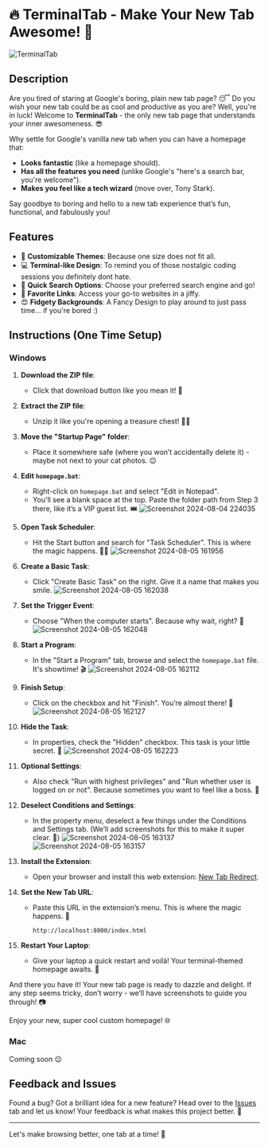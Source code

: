 # 🔥 TerminalTab - Make Your New Tab Awesome! 🚀

![TerminalTab](https://github.com/user-attachments/assets/5d5ffed3-47d4-4f4f-84d4-8c049a5d52b6)

## Description

Are you tired of staring at Google's boring, plain new tab page? 😴 Do you wish your new tab could be as cool and productive as you are? Well, you're in luck! Welcome to **TerminalTab** - the only new tab page that understands your inner awesomeness. 😎

Why settle for Google's vanilla new tab when you can have a homepage that:
- **Looks fantastic** (like a homepage should).
- **Has all the features you need** (unlike Google's "here's a search bar, you're welcome").
- **Makes you feel like a tech wizard** (move over, Tony Stark).

Say goodbye to boring and hello to a new tab experience that’s fun, functional, and fabulously you!

## Features

- 🎨 **Customizable Themes**: Because one size does not fit all.
- 💻 **Terminal-like Design**: To remind you of those nostalgic coding sessions you definitely dont hate.
- 🔎 **Quick Search Options**: Choose your preferred search engine and go!
- 🌟 **Favorite Links**: Access your go-to websites in a jiffy.
- 😍 **Fidgety Backgrounds**: A Fancy Design to play around to just pass time... if you're bored :)

## Instructions (One Time Setup)

### Windows

1. **Download the ZIP file**:
   - Click that download button like you mean it! 💪

2. **Extract the ZIP file**:
   - Unzip it like you're opening a treasure chest! 🏴‍☠️

3. **Move the "Startup Page" folder**:
   - Place it somewhere safe (where you won’t accidentally delete it) - maybe not next to your cat photos. 😉

4. **Edit `homepage.bat`**:
   - Right-click on `homepage.bat` and select "Edit in Notepad".
   - You'll see a blank space at the top. Paste the folder path from Step 3 there, like it’s a VIP guest list. 🎟️
   ![Screenshot 2024-08-04 224035](https://github.com/user-attachments/assets/b9cd1c5e-36bf-42c5-8d97-4cd24628b659)

5. **Open Task Scheduler**:
   - Hit the Start button and search for "Task Scheduler". This is where the magic happens. 🧙‍♂️
   ![Screenshot 2024-08-05 161956](https://github.com/user-attachments/assets/2f8fb824-762d-4bde-8eaa-f0875b17dec7)

6. **Create a Basic Task**:
   - Click "Create Basic Task" on the right. Give it a name that makes you smile.
   ![Screenshot 2024-08-05 162038](https://github.com/user-attachments/assets/13307e05-dadd-4c56-8811-214744347bc4)

7. **Set the Trigger Event**:
   - Choose "When the computer starts". Because why wait, right? 🌅
   ![Screenshot 2024-08-05 162048](https://github.com/user-attachments/assets/f3aad8f5-332b-4fec-b2e8-605c1c182aab)

8. **Start a Program**:
   - In the "Start a Program" tab, browse and select the `homepage.bat` file. It's showtime! 🎬
   ![Screenshot 2024-08-05 162112](https://github.com/user-attachments/assets/3f649b60-b9da-449e-bcb4-86e810c00d6f)

9. **Finish Setup**:
   - Click on the checkbox and hit "Finish". You’re almost there! 🏁
   ![Screenshot 2024-08-05 162127](https://github.com/user-attachments/assets/cf8dbd9f-61a5-46e5-9099-3c98652bdfe8)

10. **Hide the Task**:
    - In properties, check the "Hidden" checkbox. This task is your little secret. 🤫
    ![Screenshot 2024-08-05 162223](https://github.com/user-attachments/assets/59d15d51-a2a7-405d-82dc-5c2dc1b91e65)

11. **Optional Settings**:
    - Also check "Run with highest privileges" and "Run whether user is logged on or not". Because sometimes you want to feel like a boss. 👑

12. **Deselect Conditions and Settings**:
    - In the property menu, deselect a few things under the Conditions and Settings tab. (We’ll add screenshots for this to make it super clear. 📸)
    ![Screenshot 2024-08-05 163137](https://github.com/user-attachments/assets/7e7257c0-0f45-47a3-9f47-37f19c9a164e)
    ![Screenshot 2024-08-05 163157](https://github.com/user-attachments/assets/88487699-4fbf-49c6-ab70-4298c6c93923)


13. **Install the Extension**:
    - Open your browser and install this web extension: [New Tab Redirect](https://chromewebstore.google.com/detail/new-tab-redirect/icpgjfneehieebagbmdbhnlpiopdcmna).

14. **Set the New Tab URL**:
    - Paste this URL in the extension’s menu. This is where the magic happens. 🌟
       ```
       http://localhost:8000/index.html
       ```

15. **Restart Your Laptop**:
    - Give your laptop a quick restart and voilà! Your terminal-themed homepage awaits. 🚀

And there you have it! Your new tab page is ready to dazzle and delight. If any step seems tricky, don’t worry - we’ll have screenshots to guide you through! 📷

Enjoy your new, super cool custom homepage! 🌐


### Mac

Coming soon 😉

## Feedback and Issues

Found a bug? Got a brilliant idea for a new feature? Head over to the [Issues](https://github.com/mcspidey95/TerminalTab/issues) tab and let us know! Your feedback is what makes this project better. 💪

---

Let's make browsing better, one tab at a time! 🌟
